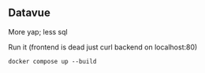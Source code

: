 ## Datavue
More yap; less sql

Run it (frontend is dead just curl backend on localhost:80)

```
docker compose up --build
```
